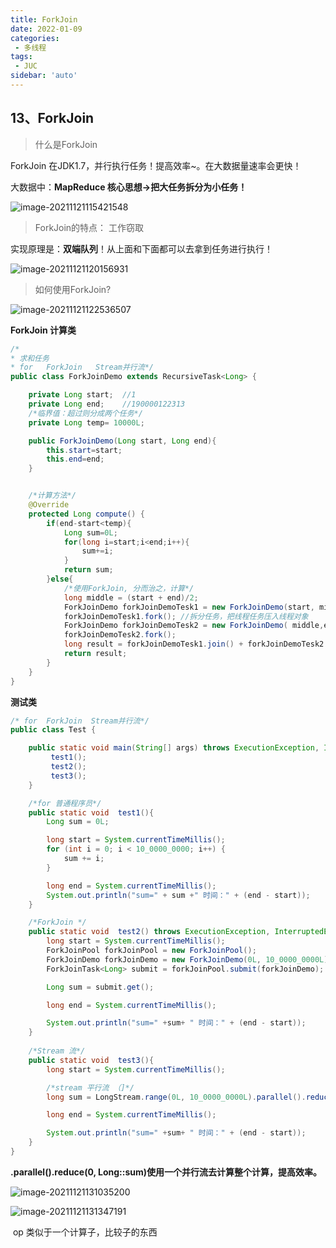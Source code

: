 ```yaml
---
title: ForkJoin
date: 2022-01-09
categories:
 - 多线程
tags:
 - JUC
sidebar: 'auto'
---
```

## 13、ForkJoin

> 什么是ForkJoin

ForkJoin 在JDK1.7，并行执行任务！提高效率~。在大数据量速率会更快！

大数据中：**MapReduce 核心思想->把大任务拆分为小任务！**

![image-20211121115421548](http://yishenlaoban-img.test.upcdn.net/images/image-20211121115421548.png)

 

> ForkJoin的特点： 工作窃取

实现原理是：**双端队列**！从上面和下面都可以去拿到任务进行执行！

![image-20211121120156931](http://yishenlaoban-img.test.upcdn.net/images/image-20211121120156931.png) 



> 如何使用ForkJoin?

![image-20211121122536507](http://yishenlaoban-img.test.upcdn.net/images/image-20211121122536507.png) 

**ForkJoin 计算类**

```java
/*
* 求和任务
* for   ForkJoin   Stream并行流*/
public class ForkJoinDemo extends RecursiveTask<Long> {

    private Long start;  //1
    private Long end;    //190000122313
    /*临界值：超过则分成两个任务*/
    private Long temp= 10000L;

    public ForkJoinDemo(Long start, Long end){
        this.start=start;
        this.end=end;
    }


    /*计算方法*/
    @Override
    protected Long compute() {
        if(end-start<temp){
            Long sum=0L;
            for(long i=start;i<end;i++){
                sum+=i;
            }
            return sum;
        }else{
            /*使用ForkJoin, 分而治之，计算*/
            long middle = (start + end)/2;
            ForkJoinDemo forkJoinDemoTesk1 = new ForkJoinDemo(start, middle);
            forkJoinDemoTesk1.fork(); //拆分任务，把线程任务压入线程对象
            ForkJoinDemo forkJoinDemoTesk2 = new ForkJoinDemo( middle,end);
            forkJoinDemoTesk2.fork();
            long result = forkJoinDemoTesk1.join() + forkJoinDemoTesk2.join();
            return result;
        }
    }
}
```



**测试类**

```java
/* for  ForkJoin  Stream并行流*/
public class Test {

    public static void main(String[] args) throws ExecutionException, InterruptedException {
         test1();
         test2();
         test3();
    }

    /*for 普通程序员*/
    public static void  test1(){
        Long sum = 0L;

        long start = System.currentTimeMillis();
        for (int i = 0; i < 10_0000_0000; i++) {
            sum += i;
        }

        long end = System.currentTimeMillis();
        System.out.println("sum=" + sum +" 时间：" + (end - start));
    }

    /*ForkJoin */
    public static void  test2() throws ExecutionException, InterruptedException {
        long start = System.currentTimeMillis();
        ForkJoinPool forkJoinPool = new ForkJoinPool();
        ForkJoinDemo forkJoinDemo = new ForkJoinDemo(0L, 10_0000_0000L);
        ForkJoinTask<Long> submit = forkJoinPool.submit(forkJoinDemo); //提交任务

        Long sum = submit.get();

        long end = System.currentTimeMillis();

        System.out.println("sum=" +sum+ " 时间：" + (end - start));
    }
    
    /*Stream 流*/
    public static void  test3(){
        long start = System.currentTimeMillis();

        /*stream 平行流 （]*/
        long sum = LongStream.range(0L, 10_0000_0000L).parallel().reduce(0, Long::sum);

        long end = System.currentTimeMillis();

        System.out.println("sum=" +sum+ " 时间：" + (end - start));
    }
}
```

**.parallel().reduce(0, Long::sum)使用一个并行流去计算整个计算，提高效率。**

![image-20211121131035200](http://yishenlaoban-img.test.upcdn.net/images/image-20211121131035200.png) 

![image-20211121131347191](http://yishenlaoban-img.test.upcdn.net/images/image-20211121131347191.png)

​      op 类似于一个计算子，比较子的东西